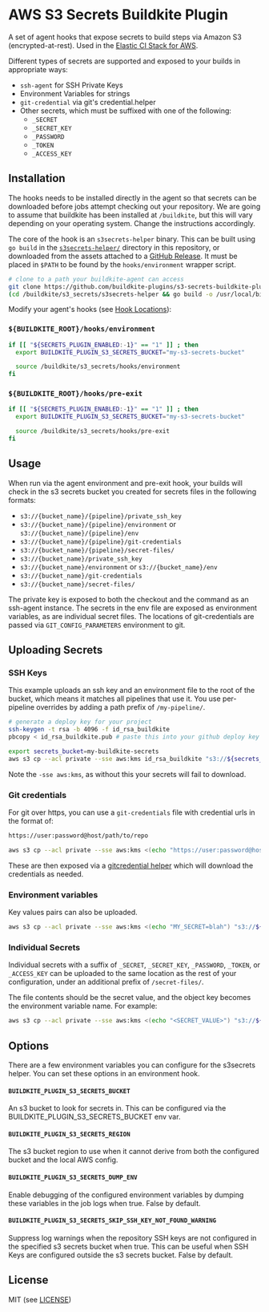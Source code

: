 # AWS S3 Secrets Buildkite Plugin

A set of agent hooks that expose secrets to build steps via Amazon S3 (encrypted-at-rest). Used in the [Elastic CI Stack for AWS](https://github.com/buildkite/elastic-ci-stack-for-aws).

Different types of secrets are supported and exposed to your builds in appropriate ways:

- `ssh-agent` for SSH Private Keys
- Environment Variables for strings
- `git-credential` via git's credential.helper
- Other secrets, which must be suffixed with one of the following:
  - `_SECRET`
  - `_SECRET_KEY`
  - `_PASSWORD`
  - `_TOKEN`
  - `_ACCESS_KEY`

## Installation

The hooks needs to be installed directly in the agent so that secrets can be downloaded before jobs attempt checking out your repository. We are going to assume that buildkite has been installed at `/buildkite`, but this will vary depending on your operating system. Change the instructions accordingly.

The core of the hook is an `s3secrets-helper` binary. This can be built using
`go build` in the [`s3secrets-helper/`](s3secrets-helper) directory in this
repository, or downloaded from the assets attached to a [GitHub Release](https://github.com/buildkite/elastic-ci-stack-s3-secrets-hooks/releases).
It must be placed in `$PATH` to be found by the `hooks/environment` wrapper script.

```bash
# clone to a path your buildkite-agent can access
git clone https://github.com/buildkite-plugins/s3-secrets-buildkite-plugin.git /buildkite/s3_secrets
(cd /buildkite/s3_secrets/s3secrets-helper && go build -o /usr/local/bin/s3secrets-helper)
```

Modify your agent's hooks (see [Hook Locations](https://buildkite.com/docs/agent/v3/hooks#hook-locations)):

### `${BUILDKITE_ROOT}/hooks/environment`

```bash
if [[ "${SECRETS_PLUGIN_ENABLED:-1}" == "1" ]] ; then
  export BUILDKITE_PLUGIN_S3_SECRETS_BUCKET="my-s3-secrets-bucket"

  source /buildkite/s3_secrets/hooks/environment
fi
```

### `${BUILDKITE_ROOT}/hooks/pre-exit`

```bash
if [[ "${SECRETS_PLUGIN_ENABLED:-1}" == "1" ]] ; then
  export BUILDKITE_PLUGIN_S3_SECRETS_BUCKET="my-s3-secrets-bucket"

  source /buildkite/s3_secrets/hooks/pre-exit
fi
```

## Usage

When run via the agent environment and pre-exit hook, your builds will check in the s3 secrets bucket you created for secrets files in the following formats:

- `s3://{bucket_name}/{pipeline}/private_ssh_key`
- `s3://{bucket_name}/{pipeline}/environment` or `s3://{bucket_name}/{pipeline}/env`
- `s3://{bucket_name}/{pipeline}/git-credentials`
- `s3://{bucket_name}/{pipeline}/secret-files/`
- `s3://{bucket_name}/private_ssh_key`
- `s3://{bucket_name}/environment` or `s3://{bucket_name}/env`
- `s3://{bucket_name}/git-credentials`
- `s3://{bucket_name}/secret-files/`


The private key is exposed to both the checkout and the command as an ssh-agent instance.
The secrets in the env file are exposed as environment variables, as are individual secret files.
The locations of git-credentials are passed via `GIT_CONFIG_PARAMETERS` environment to git.

## Uploading Secrets

### SSH Keys

This example uploads an ssh key and an environment file to the root of the bucket, which means it matches all pipelines that use it. You use per-pipeline overrides by adding a path prefix of `/my-pipeline/`.

```bash
# generate a deploy key for your project
ssh-keygen -t rsa -b 4096 -f id_rsa_buildkite
pbcopy < id_rsa_buildkite.pub # paste this into your github deploy key

export secrets_bucket=my-buildkite-secrets
aws s3 cp --acl private --sse aws:kms id_rsa_buildkite "s3://${secrets_bucket}/private_ssh_key"
```

Note the `-sse aws:kms`, as without this your secrets will fail to download.

### Git credentials

For git over https, you can use a `git-credentials` file with credential urls in the format of:

```bash
https://user:password@host/path/to/repo
```

```bash
aws s3 cp --acl private --sse aws:kms <(echo "https://user:password@host/path/to/repo") "s3://${secrets_bucket}/git-credentials"
```

These are then exposed via a [gitcredential helper](https://git-scm.com/docs/gitcredentials) which will download the
credentials as needed.

### Environment variables

Key values pairs can also be uploaded.

```bash
aws s3 cp --acl private --sse aws:kms <(echo "MY_SECRET=blah") "s3://${secrets_bucket}/environment"
```

### Individual Secrets

Individual secrets with a suffix of `_SECRET`, `_SECRET_KEY`, `_PASSWORD`, `_TOKEN`, or `_ACCESS_KEY` can be uploaded to the same location as the rest of your configuration, under an additional prefix of `/secret-files/`.

The file contents should be the secret value, and the object key becomes the environment variable name. For example:

```bash
aws s3 cp --acl private --sse aws:kms <(echo "<SECRET_VALUE>") "s3://${secrets_bucket}/secret-files/SPECIAL_SECRET"
```

## Options

There are a few environment variables you can configure for the s3secrets helper. You can set these options in an environment hook. 

#### `BUILDKITE_PLUGIN_S3_SECRETS_BUCKET`

An s3 bucket to look for secrets in. This can be configured via the BUILDKITE_PLUGIN_S3_SECRETS_BUCKET env var. 

#### `BUILDKITE_PLUGIN_S3_SECRETS_REGION`

The s3 bucket region to use when it cannot derive from both the configured bucket and the local AWS config.

#### `BUILDKITE_PLUGIN_S3_SECRETS_DUMP_ENV`

Enable debugging of the configured environment variables by dumping these variables in the job logs when true. False by default.

#### `BUILDKITE_PLUGIN_S3_SECRETS_SKIP_SSH_KEY_NOT_FOUND_WARNING`

Suppress log warnings when the repository SSH keys are not configured in the specified s3 secrets bucket when true. This can be useful when SSH Keys are configured outside the s3 secrets bucket. False by default.


## License

MIT (see [LICENSE](LICENSE))
